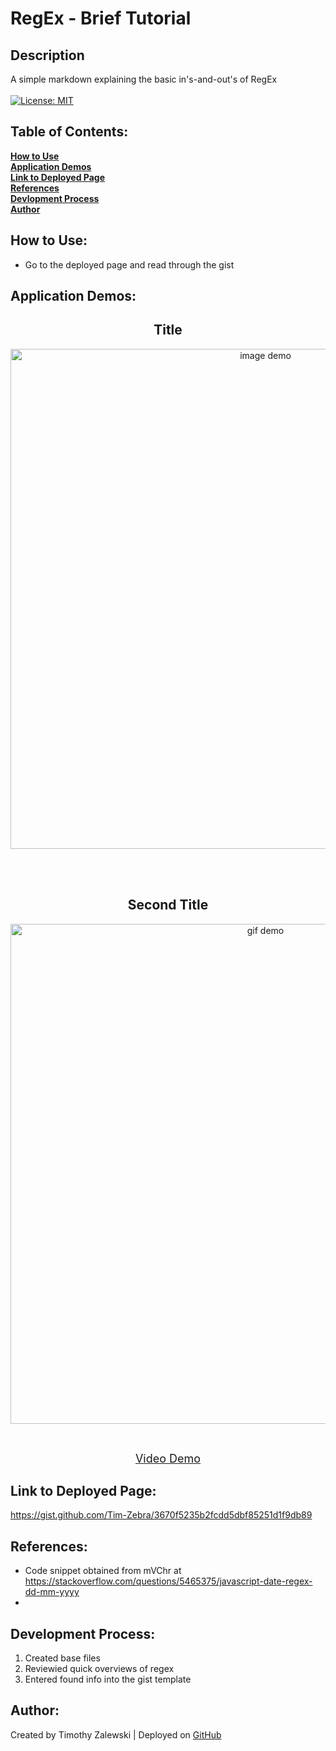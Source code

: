 # RegEx - Brief Tutorial

## Description
A simple markdown explaining the basic in's-and-out's of RegEx <br /> <br />
[![License: MIT](https://img.shields.io/badge/License-MIT-yellow.svg)](https://opensource.org/licenses/MIT)

 ## Table of Contents:

  **[How to Use](#how-to-use)** <br />
  **[Application Demos](#application-demos)** <br />
  **[Link to Deployed Page](#link-to-deployed-page)** <br />
  **[References](#references)** <br />
  **[Devlopment Process](#development-process)** <br />
  **[Author](#author)** <br />

## How to Use:
* Go to the deployed page and read through the gist

## Application Demos:
<h2 align="center">Title</h2>
<p align="center"><img src="./demos/.png" alt="image demo" width="800" height="auto"/></p> <br /><br />
<h2 align="center">Second Title</h2>
<p align="center"><img src="./demos/.gif" alt="gif demo" width="800" height="auto"/></p> <br />
<p align="center"><font size="4"><a href="">Video Demo</a></font></p>

## Link to Deployed Page:
https://gist.github.com/Tim-Zebra/3670f5235b2fcdd5dbf85251d1f9db89

## References:

* Code snippet obtained from mVChr at https://stackoverflow.com/questions/5465375/javascript-date-regex-dd-mm-yyyy
* 

## Development Process:
1. Created base files
2. Reviewied quick overviews of regex
3. Entered found info into the gist template

## Author:
Created by Timothy Zalewski | Deployed on [GitHub](https://github.com/Tim-Zebra)